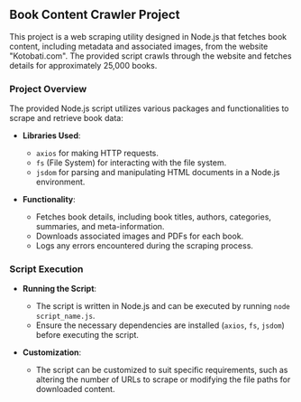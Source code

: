 ## Book Content Crawler Project

This project is a web scraping utility designed in Node.js that fetches book content, including metadata and associated images, from the website "Kotobati.com". The provided script crawls through the website and fetches details for approximately 25,000 books.

### Project Overview

The provided Node.js script utilizes various packages and functionalities to scrape and retrieve book data:

- **Libraries Used**:

  - `axios` for making HTTP requests.
  - `fs` (File System) for interacting with the file system.
  - `jsdom` for parsing and manipulating HTML documents in a Node.js environment.

- **Functionality**:
  - Fetches book details, including book titles, authors, categories, summaries, and meta-information.
  - Downloads associated images and PDFs for each book.
  - Logs any errors encountered during the scraping process.

### Script Execution

- **Running the Script**:

  - The script is written in Node.js and can be executed by running `node script_name.js`.
  - Ensure the necessary dependencies are installed (`axios`, `fs`, `jsdom`) before executing the script.

- **Customization**:
  - The script can be customized to suit specific requirements, such as altering the number of URLs to scrape or modifying the file paths for downloaded content.
